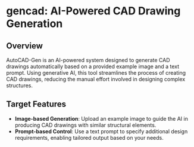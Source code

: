 # gencad: AI-Powered CAD Drawing Generation

## Overview
AutoCAD-Gen is an AI-powered system designed to generate CAD drawings automatically based on a provided example image and a text prompt. Using generative AI, this tool streamlines the process of creating CAD drawings, reducing the manual effort involved in designing complex structures.

## Target Features
- **Image-based Generation**: Upload an example image to guide the AI in producing CAD drawings with similar structural elements.
- **Prompt-based Control**: Use a text prompt to specify additional design requirements, enabling tailored output based on your needs.

